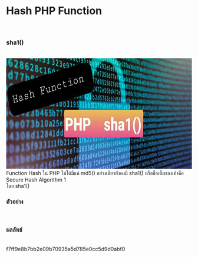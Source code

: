 <h1>Hash PHP Function</h1><br>
<h3>sha1()</h3><br>
<img src="sha1.jpg"  width="1069" height="300"><br>
Function Hash ใน PHP ไม่ได้มีแค่ md5() อย่างเดียวยังคงมี sha1() หรือชื่อเต็มของเค้าคือ Secure Hash Algorithm 1<br>
โดย sha1()

  <h3>ตัวอย่าง</h3><br>
<?php
$str = 'Hello';
echo sha1($str,FALSE);
?>

<h3>ผลลัพธ์</h3><br>
f7ff9e8b7bb2e09b70935a5d785e0cc5d9d0abf0

